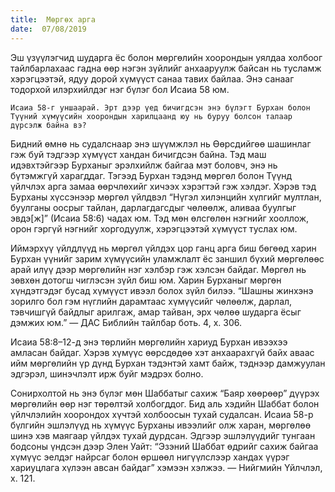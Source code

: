 ```yaml
---
title:  Мөргөх арга
date:  07/08/2019
---
```


Эш үзүүлэгчид шударга ёс болон мөргөлийн хоорондын уялдаа холбоог тайлбарлахаас гадна өөр нэгэн зүйлийг анхааруулж байсан нь тусламж хэрэгцээтэй, ядуу дорой хүмүүст санаа тавих байлаа. Энэ санааг тодорхой илэрхийлдэг нэг бүлэг бол Исаиа 58 юм.

`Исаиа 58-г уншаарай. Эрт дээр үед бичигдсэн энэ бүлэгт Бурхан болон Түүний хүмүүсийн хоорондын харилцаанд юу нь буруу болсон талаар дүрсэлж байна вэ?`

Бидний өмнө нь судалснаар энэ шүүмжлэл нь Өөрсдийгөө шашинлаг гэж буй тэдгээр хүмүүст хандан бичигдсэн байна. Тэд маш идэвхтэйгээр Бурханыг эрэлхийлж байгаа мэт боловч, энэ нь бүтэмжгүй харагддаг. Тэгээд Бурхан тэдэнд мөргөл болон Түүнд үйлчлэх арга замаа өөрчлөхийг хичээх хэрэгтэй гэж хэлдэг. Хэрэв тэд Бурханы хүссэнээр мөргөл үйлдвэл “Нүгэл хилэнцийн хүлгийг мултлан, буулганы оосрыг тайлан, дарлагдагсдыг чөлөөлж, аливаа буулгыг эвдэ[ж]” (Исаиа 58:6) чадах юм. Тэд мөн өлсгөлөн нэгнийг хооллож, орон гэргүй нэгнийг хоргодуулж, хэрэгцээтэй хүмүүст туслах юм.

Иймэрхүү үйлдлүүд нь мөргөл үйлдэх цор ганц арга биш бөгөөд харин Бурхан үүнийг зарим хүмүүсийн уламжлалт ёс заншил бүхий мөргөлөөс арай илүү дээр мөргөлийн нэг хэлбэр гэж хэлсэн байдаг. Мөргөл нь зөвхөн дотогш чиглэсэн зүйл биш юм. Харин Бурханыг мөргөн хүндэтгэдэг бусад хүмүүст ивээл болох зүйл билээ. “Шашны жинхэнэ зорилго бол гэм нүглийн дарамтаас хүмүүсийг чөлөөлж, дарлал, тэвчишгүй байдлыг арилгаж, амар тайван, эрх чөлөө шударга ёсыг дэмжих юм.” — ДАС Библийн тайлбар боть. 4, х. 306.

Исаиа 58:8–12-д энэ төрлийн мөргөлийн хариуд Бурхан ивээхээ амласан байдаг. Хэрэв хүмүүс өөрсдөдөө хэт анхаарахгүй байх аваас ийм мөргөлийн үр дүнд Бурхан тэдэнтэй хамт байж, тэднээр дамжуулан эдгэрэл, шинэчлэлт ирж буйг мэдрэх болно.

Сонирхолтой нь энэ бүлэг мөн Шаббатыг сахиж “Баяр хөөрөөр” дүүрэх мөргөлийн өөр нэг төрөлтэй холбогддог. Бид аль хэдийн Шаббат болон үйлчлэлийн хоорондох хүчтэй холбоосын тухай судалсан. Исаиа 58-р бүлгийн эшлэлүүд нь хүмүүс Бурханы ивээлийг олж харан, мөргөлөө шинэ хэв маягаар үйлдэх тухай дурдсан. Эдгээр эшлэлүүдийг тунгаан бодсоны үндсэн дээр Элен Уайт: “Эзэний Шаббат өдрийг сахиж байгаа хүмүүс эелдэг найрсаг болон өршөөл нигүүлслээр хандах үүрэг хариуцлага хүлээн авсан байдаг” хэмээн хэлжээ. — Нийгмийн Үйлчлэл, х. 121.